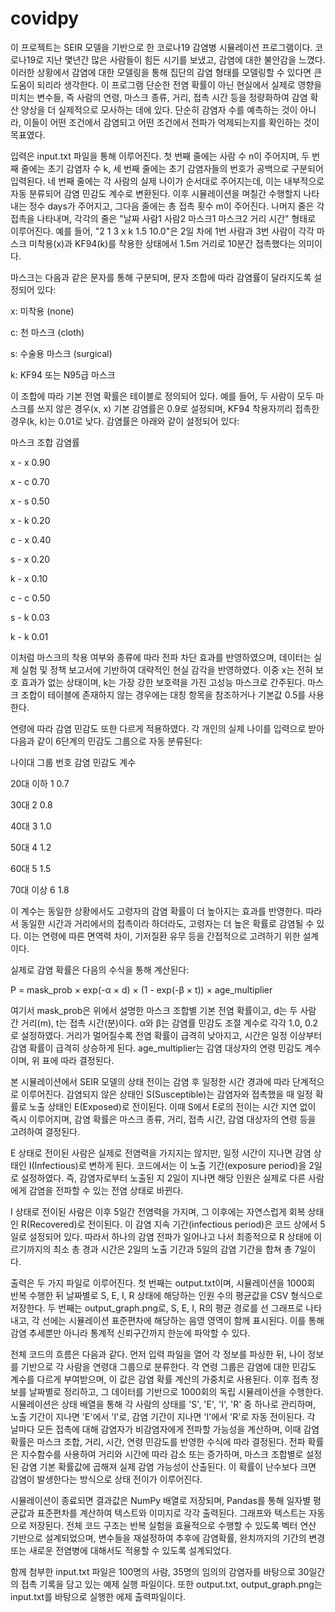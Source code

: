# covidpy
이 프로젝트는 SEIR 모델을 기반으로 한 코로나19 감염병 시뮬레이션 프로그램이다. 코로나19로 지난 몇년간 많은 사람들이 힘든 시기를 보냈고, 감염에 대한 불안감을 느꼈다. 이러한 상황에서 감염에 대한 모델링을 통해 집단의 감염 형태를 모델링할 수 있다면 큰 도움이 되리라 생각한다. 이 프로그램 단순한 전염 확률이 아닌 현실에서 실제로 영향을 미치는 변수들, 즉 사람의 연령, 마스크 종류, 거리, 접촉 시간 등을 정량화하여 감염 확산 양상을 더 실제적으로 모사하는 데에 있다. 단순히 감염자 수를 예측하는 것이 아니라, 이들이 어떤 조건에서 감염되고 어떤 조건에서 전파가 억제되는지를 확인하는 것이 목표였다.

입력은 input.txt 파일을 통해 이루어진다. 첫 번째 줄에는 사람 수 n이 주어지며, 두 번째 줄에는 초기 감염자 수 k, 세 번째 줄에는 초기 감염자들의 번호가 공백으로 구분되어 입력된다. 네 번째 줄에는 각 사람의 실제 나이가 순서대로 주어지는데, 이는 내부적으로 자동 분류되어 감염 민감도 계수로 변환된다. 이후 시뮬레이션을 며칠간 수행할지 나타내는 정수 days가 주어지고, 그다음 줄에는 총 접촉 횟수 m이 주어진다. 나머지 줄은 각 접촉을 나타내며, 각각의 줄은 "날짜 사람1 사람2 마스크1 마스크2 거리 시간" 형태로 이루어진다. 예를 들어, "2 1 3 x k 1.5 10.0"은 2일 차에 1번 사람과 3번 사람이 각각 마스크 미착용(x)과 KF94(k)를 착용한 상태에서 1.5m 거리로 10분간 접촉했다는 의미이다.

마스크는 다음과 같은 문자를 통해 구분되며, 문자 조합에 따라 감염률이 달라지도록 설정되어 있다:

x: 미착용 (none)

c: 천 마스크 (cloth)

s: 수술용 마스크 (surgical)

k: KF94 또는 N95급 마스크

이 조합에 따라 기본 전염 확률은 테이블로 정의되어 있다. 예를 들어, 두 사람이 모두 마스크를 쓰지 않은 경우(x, x) 기본 감염률은 0.9로 설정되며, KF94 착용자끼리 접촉한 경우(k, k)는 0.01로 낮다. 감염률은 아래와 같이 설정되어 있다:

마스크 조합	감염률

x - x	0.90

x - c	0.70

x - s	0.50

x - k	0.20

c - x	0.40

s - x	0.20

k - x	0.10

c - c	0.50

s - k	0.03

k - k	0.01


이처럼 마스크의 착용 여부와 종류에 따라 전파 차단 효과를 반영하였으며, 데이터는 실제 실험 및 정책 보고서에 기반하여 대략적인 현실 감각을 반영하였다. 이중 x는 전혀 보호 효과가 없는 상태이며, k는 가장 강한 보호력을 가진 고성능 마스크로 간주된다. 마스크 조합이 테이블에 존재하지 않는 경우에는 대칭 항목을 참조하거나 기본값 0.5를 사용한다.

연령에 따라 감염 민감도 또한 다르게 적용하였다. 각 개인의 실제 나이를 입력으로 받아 다음과 같이 6단계의 민감도 그룹으로 자동 분류된다:

나이대	그룹 번호	감염 민감도 계수

20대 이하	1	0.7

30대	2	0.8

40대	3	1.0

50대	4	1.2

60대	5	1.5

70대 이상	6	1.8


이 계수는 동일한 상황에서도 고령자의 감염 확률이 더 높아지는 효과를 반영한다. 따라서 동일한 시간과 거리에서의 접촉이라 하더라도, 고령자는 더 높은 확률로 감염될 수 있다. 이는 연령에 따른 면역력 차이, 기저질환 유무 등을 간접적으로 고려하기 위한 설계이다.

실제로 감염 확률은 다음의 수식을 통해 계산된다:

P = mask_prob × exp(-α × d) × (1 - exp(-β × t)) × age_multiplier

여기서 mask_prob은 위에서 설명한 마스크 조합별 기본 전염 확률이고, d는 두 사람 간 거리(m), t는 접촉 시간(분)이다. α와 β는 감염률 민감도 조절 계수로 각각 1.0, 0.2로 설정하였다. 거리가 멀어질수록 전염 확률이 급격히 낮아지고, 시간은 일정 이상부터 감염 확률이 급격히 상승하게 된다. age_multiplier는 감염 대상자의 연령 민감도 계수이며, 위 표에 따라 결정된다.

본 시뮬레이션에서 SEIR 모델의 상태 전이는 감염 후 일정한 시간 경과에 따라 단계적으로 이루어진다. 감염되지 않은 상태인 S(Susceptible)는 감염자와 접촉했을 때 일정 확률로 노출 상태인 E(Exposed)로 전이된다. 이때 S에서 E로의 전이는 시간 지연 없이 즉시 이루어지며, 감염 확률은 마스크 종류, 거리, 접촉 시간, 감염 대상자의 연령 등을 고려하여 결정된다.

E 상태로 전이된 사람은 실제로 전염력을 가지지는 않지만, 일정 시간이 지나면 감염 상태인 I(Infectious)로 변하게 된다. 코드에서는 이 노출 기간(exposure period)을 2일로 설정하였다. 즉, 감염자로부터 노출된 지 2일이 지나면 해당 인원은 실제로 다른 사람에게 감염을 전파할 수 있는 전염 상태로 바뀐다.

I 상태로 전이된 사람은 이후 5일간 전염력을 가지며, 그 이후에는 자연스럽게 회복 상태인 R(Recovered)로 전이된다. 이 감염 지속 기간(infectious period)은 코드 상에서 5일로 설정되어 있다. 따라서 하나의 감염 전파가 일어나고 나서 최종적으로 R 상태에 이르기까지의 최소 총 경과 시간은 2일의 노출 기간과 5일의 감염 기간을 합쳐 총 7일이다.

출력은 두 가지 파일로 이루어진다. 첫 번째는 output.txt이며, 시뮬레이션을 1000회 반복 수행한 뒤 날짜별로 S, E, I, R 상태에 해당하는 인원 수의 평균값을 CSV 형식으로 저장한다. 두 번째는 output_graph.png로, S, E, I, R의 평균 경로를 선 그래프로 나타내고, 각 선에는 시뮬레이션 표준편차에 해당하는 음영 영역이 함께 표시된다. 이를 통해 감염 추세뿐만 아니라 통계적 신뢰구간까지 한눈에 파악할 수 있다.

전체 코드의 흐름은 다음과 같다. 먼저 입력 파일을 열어 각 정보를 파싱한 뒤, 나이 정보를 기반으로 각 사람을 연령대 그룹으로 분류한다. 각 연령 그룹은 감염에 대한 민감도 계수를 다르게 부여받으며, 이 값은 감염 확률 계산의 가중치로 사용된다. 이후 접촉 정보를 날짜별로 정리하고, 그 데이터를 기반으로 1000회의 독립 시뮬레이션을 수행한다. 시뮬레이션은 상태 배열을 통해 각 사람의 상태를 'S', 'E', 'I', 'R' 중 하나로 관리하며, 노출 기간이 지나면 'E'에서 'I'로, 감염 기간이 지나면 'I'에서 'R'로 자동 전이된다. 각 날마다 모든 접촉에 대해 감염자가 비감염자에게 전파할 가능성을 계산하며, 이때 감염 확률은 마스크 조합, 거리, 시간, 연령 민감도를 반영한 수식에 따라 결정된다. 전파 확률은 지수함수를 사용하여 거리와 시간에 따라 감소 또는 증가하며, 마스크 조합별로 설정된 감염 기본 확률값에 곱해져 실제 감염 가능성이 산출된다. 이 확률이 난수보다 크면 감염이 발생한다는 방식으로 상태 전이가 이루어진다.

시뮬레이션이 종료되면 결과값은 NumPy 배열로 저장되며, Pandas를 통해 일자별 평균값과 표준편차를 계산하여 텍스트와 이미지로 각각 출력된다. 그래프와 텍스트는 자동으로 저장된다. 전체 코드 구조는 반복 실험을 효율적으로 수행할 수 있도록 벡터 연산 기반으로 설계되었으며, 변수들을 재설정하여 추후에 감염확률, 완치까지의 기간의 변경 또는 새로운 전염병에 대해서도 적용할 수 있도록 설계되었다. 

함께 첨부한 input.txt 파일은 100명의 사람, 35명의 임의의 감염자를 바탕으로 30일간의 접촉 기록을 담고 있는 예제 실행 파일이다. 또한 output.txt, output_graph.png는 input.txt를 바탕으로 실행한 에제 출력파일이다. 




